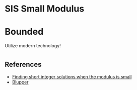 # SIS Small Modulus

# Bounded

Utilize modern technology!

<!--more-->

#








## References

- [Finding short integer solutions when the
  modulus is small](https://eprint.iacr.org/2023/1125.pdf)
- [Blupper](https://github.com/TheBlupper/linineq)

